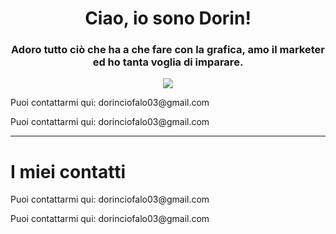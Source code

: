 <h1 align="center"><Strong>Ciao, io sono Dorin!</Strong></h1>
<h3 align="center" color="red">Adoro tutto ciò che ha a che fare con la grafica, amo il marketer ed ho tanta voglia di imparare.</h3>
<div align="center">
<img align="center" src="https://www.communicationvillage.com/blogs/wp-content/uploads/sites/2/2018/05/web-marketing.jpg" />  
  </div>

<p align="left">Puoi contattarmi qui: dorinciofalo03@gmail.com</p>
<p align="left">Puoi contattarmi qui: dorinciofalo03@gmail.com</p>
<hr>
<h1>I miei contatti</h1>
<p align="left">Puoi contattarmi qui: dorinciofalo03@gmail.com</p>
<p align="left">Puoi contattarmi qui: dorinciofalo03@gmail.com</p>
